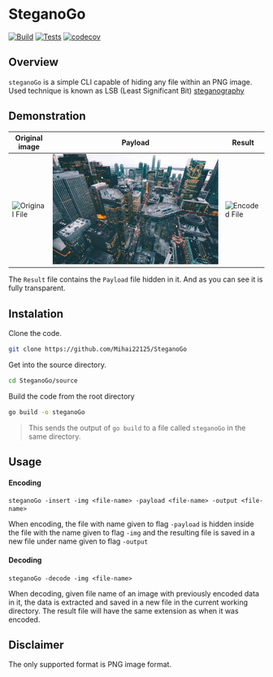 # SteganoGo
[![Build](https://github.com/Mihai22125/SteganoGo/actions/workflows/Build.yml/badge.svg)](https://github.com/Mihai22125/SteganoGo/actions/workflows/Build.yml)
[![Tests](https://github.com/Mihai22125/SteganoGo/actions/workflows/tests.yml/badge.svg)](https://github.com/Mihai22125/SteganoGo/actions/workflows/tests.yml)
[![codecov](https://codecov.io/gh/Mihai22125/SteganoGo/branch/main/graph/badge.svg?token=H88Y439WF7)](https://codecov.io/gh/Mihai22125/SteganoGo)

## Overview
`steganoGo` is a simple CLI capable of hiding any file within an PNG image.
Used technique is known as LSB (Least Significant Bit) [steganography](https://en.wikipedia.org/wiki/steganography) 

## Demonstration

| Original image                         | Payload                             | Result                                               |
| ---------------------------------------| ------------------------------------|------------------------------------------------------|
| ![Original File](examples/grass2.png)  | ![Payload file](examples/city.jpg)  | ![Encoded File](examples/modified_image.png)         |


The `Result` file contains the `Payload` file hidden in it. And as you can see it is fully transparent.

## Instalation

Clone the code.

```bash
git clone https://github.com/Mihai22125/SteganoGo
```


Get into the source directory.

```bash
cd SteganoGo/source
```

Build the code from the root directory

```bash
go build -o steganoGo
```

> This sends the output of `go build` to a file called `steganoGo` in the same directory.

## Usage

#### Encoding
```
steganoGo -insert -img <file-name> -payload <file-name> -output <file-name>
```
When encoding, the file with name given to flag `-payload` is hidden inside the file with the name given to flag `-img` and the resulting file is saved in a new file under name given to flag `-output`

#### Decoding
```
steganoGo -decode -img <file-name> 
```
When decoding, given file name of an image with previously encoded data in it, the data is extracted and saved in a new file in the current working directory.
The result file will have the same extension as when it was encoded.

## Disclaimer

The only supported format is PNG image format.


